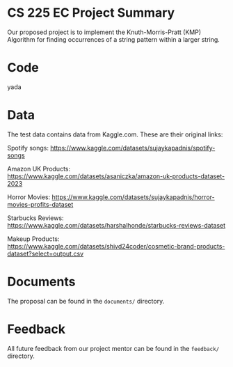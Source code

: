# CS 225 EC Project Summary
Our proposed project is to implement the Knuth-Morris-Pratt (KMP) Algorithm for finding occurrences of a string pattern within a larger string.

# Code
yada

# Data 
The test data contains data from Kaggle.com. These are their original links:

Spotify songs: https://www.kaggle.com/datasets/sujaykapadnis/spotify-songs

Amazon UK Products: https://www.kaggle.com/datasets/asaniczka/amazon-uk-products-dataset-2023

Horror Movies: https://www.kaggle.com/datasets/sujaykapadnis/horror-movies-profits-dataset

Starbucks Reviews: https://www.kaggle.com/datasets/harshalhonde/starbucks-reviews-dataset

Makeup Products: https://www.kaggle.com/datasets/shivd24coder/cosmetic-brand-products-dataset?select=output.csv

# Documents
The proposal can be found in the `documents/` directory.

# Feedback
All future feedback from our project mentor can be found in the `feedback/` directory.
